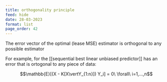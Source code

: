 ```yaml
---
title: orthogonality principle
feed: hide
date: 28-03-2023
format: list
page_order: 42
---
```



The error vector of the optimal (lease MSE) estimator is orthogonal to any possible estimator

For example, for the [[sequential best linear unbiased predictor]] has an error that is ortogonal to any piece of data:

$$\mathbb{E}[(X - K[X\vertY_{1:n}]) Y_i] = 0\ \forall\ i=1,...,n$$

